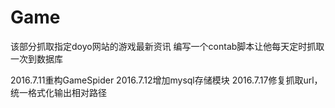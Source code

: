 # Game
该部分抓取指定doyo网站的游戏最新资讯
编写一个contab脚本让他每天定时抓取一次到数据库

2016.7.11重构GameSpider
2016.7.12增加mysql存储模块
2016.7.17修复抓取url，统一格式化输出相对路径